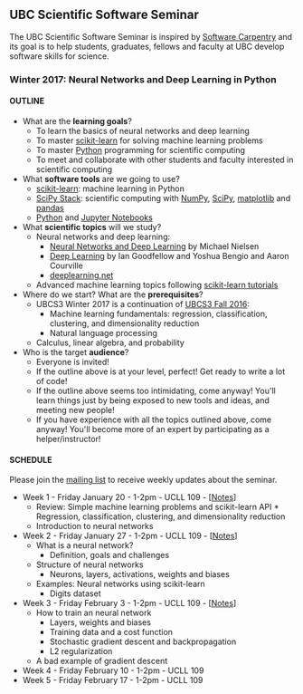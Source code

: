## UBC Scientific Software Seminar

The UBC Scientific Software Seminar is inspired by [Software Carpentry](http://software-carpentry.org/) and its goal is to help students, graduates, fellows and faculty at UBC develop software skills for science.

### Winter 2017: Neural Networks and Deep Learning in Python

#### OUTLINE

* What are the **learning goals**?
  * To learn the basics of neural networks and deep learning
  * To master [scikit-learn](http://scikit-learn.org) for solving machine learning problems
  * To master [Python](https://www.python.org/) programming for scientific computing
  * To meet and collaborate with other students and faculty interested in scientific computing
* What **software tools** are we going to use?
  * [scikit-learn](http://scikit-learn.org/): machine learning in Python
  * [SciPy Stack](http://scipy.org/): scientific computing with [NumPy](http://www.numpy.org/), [SciPy](http://scipy.org/), [matplotlib](http://matplotlib.org/) and [pandas](http://pandas.pydata.org/)
  * [Python](https://www.python.org/) and [Jupyter Notebooks](http://jupyter.org/)
* What **scientific topics** will we study?
  * Neural networks and deep learning:
    * [Neural Networks and Deep Learning](http://neuralnetworksanddeeplearning.com/) by Michael Nielsen
    * [Deep Learning](http://www.deeplearningbook.org/) by Ian Goodfellow and Yoshua Bengio and Aaron Courville
    * [deeplearning.net](http://deeplearning.net/)
  * Advanced machine learning topics following [scikit-learn tutorials](http://scikit-learn.org/stable/tutorial/basic/tutorial.html)
* Where do we start? What are the **prerequisites**?
  * UBCS3 Winter 2017 is a continuation of [UBCS3 Fall 2016](https://github.com/ubcs3/2016-Fall):
    * Machine learning fundamentals: regression, classification, clustering, and dimensionality reduction
    * Natural language processing
  * Calculus, linear algebra, and probability
* Who is the target **audience**?
  * Everyone is invited!
  * If the outline above is at your level, perfect! Get ready to write a lot of code!
  * If the outline above seems too intimidating, come anyway! You'll learn things just by being exposed to new tools and ideas, and meeting new people!
  * If you have experience with all the topics outlined above, come anyway! You'll become more of an expert by participating as a helper/instructor!

#### SCHEDULE

Please join the [mailing list](https://survey.ubc.ca/s/ubcs3-mailing-list/) to receive weekly updates about the seminar.

* Week 1 - Friday January 20 - 1-2pm - UCLL 109 - [[Notes](https://github.com/ubcs3/2017-Winter/notes-2017-01-20)]
  * Review: Simple machine learning problems and scikit-learn API
        * Regression, classification, clustering, and dimensionality reduction
  * Introduction to neural networks
* Week 2 - Friday January 27 - 1-2pm - UCLL 109 - [[Notes](https://github.com/ubcs3/2017-Winter/notes-2017-01-27)]
  * What is a neural network?
    * Definition, goals and challenges
  * Structure of neural networks
    * Neurons, layers, activations, weights and biases
  * Examples: Neural networks using scikit-learn
    * Digits dataset
* Week 3 - Friday February 3 - 1-2pm - UCLL 109 - [[Notes](https://github.com/ubcs3/2017-Winter/notes-2017-02-03)]
  * How to train an neural network
    * Layers, weights and biases
    * Training data and a cost function
    * Stochastic gradient descent and backpropagation
    * L2 regularization
  * A bad example of gradient descent
* Week 4 - Friday February 10 - 1-2pm - UCLL 109
* Week 5 - Friday February 17 - 1-2pm - UCLL 109
